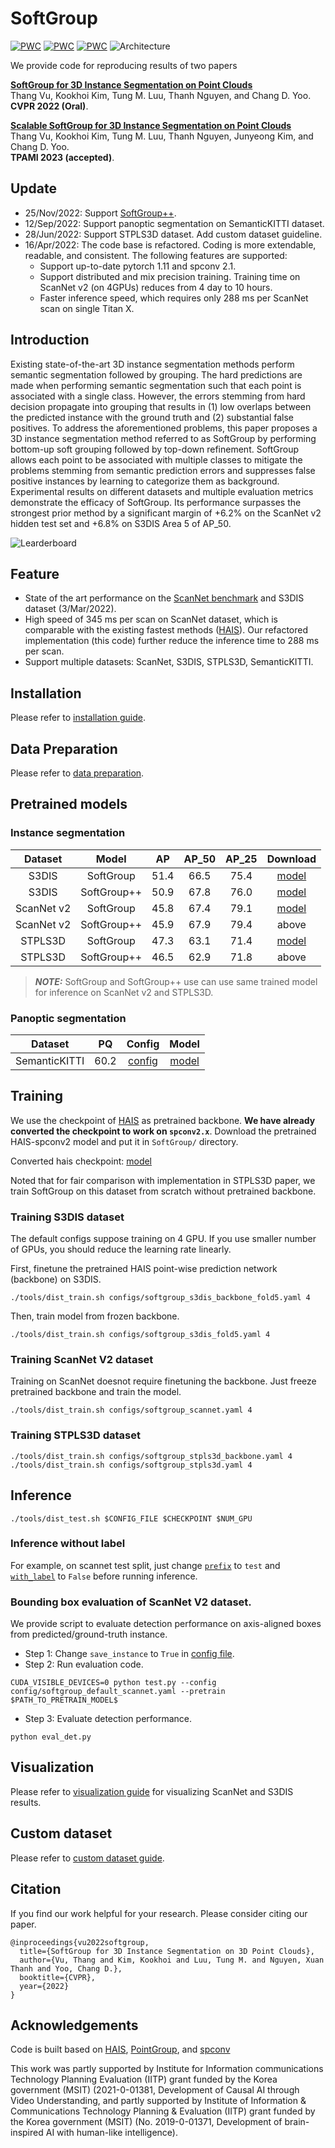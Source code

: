# SoftGroup
[![PWC](https://img.shields.io/endpoint.svg?url=https://paperswithcode.com/badge/softgroup-for-3d-instance-segmentation-on/3d-instance-segmentation-on-scannetv2)](https://paperswithcode.com/sota/3d-instance-segmentation-on-scannetv2?p=softgroup-for-3d-instance-segmentation-on) [![PWC](https://img.shields.io/endpoint.svg?url=https://paperswithcode.com/badge/softgroup-for-3d-instance-segmentation-on/3d-instance-segmentation-on-s3dis)](https://paperswithcode.com/sota/3d-instance-segmentation-on-s3dis?p=softgroup-for-3d-instance-segmentation-on) [![PWC](https://img.shields.io/endpoint.svg?url=https://paperswithcode.com/badge/softgroup-for-3d-instance-segmentation-on/3d-object-detection-on-scannetv2)](https://paperswithcode.com/sota/3d-object-detection-on-scannetv2?p=softgroup-for-3d-instance-segmentation-on)
![Architecture](./docs/architecture.png)

We provide code for reproducing results of two papers 

[**SoftGroup for 3D Instance Segmentation on Point Clouds**](https://arxiv.org/abs/2203.01509)\
Thang Vu, Kookhoi Kim, Tung M. Luu, Thanh Nguyen, and Chang D. Yoo.\
**CVPR 2022 (Oral)**.

[**Scalable SoftGroup for 3D Instance Segmentation on Point Clouds**](https://arxiv.org/abs/2209.08263)\
Thang Vu, Kookhoi Kim, Tung M. Luu, Thanh Nguyen, Junyeong Kim, and Chang D. Yoo.\
**TPAMI 2023 (accepted)**.

## Update
- 25/Nov/2022: Support [SoftGroup++](https://arxiv.org/abs/2209.08263).
- 12/Sep/2022: Support panoptic segmentation on SemanticKITTI dataset.
- 28/Jun/2022: Support STPLS3D dataset. Add custom dataset guideline.
- 16/Apr/2022: The code base is refactored. Coding is more extendable, readable, and consistent. The following features are supported:
  - Support up-to-date pytorch 1.11 and spconv 2.1.
  - Support distributed and mix precision training. Training time on ScanNet v2 (on 4GPUs) reduces from 4 day to 10 hours.
  - Faster inference speed, which requires only 288 ms per ScanNet scan on single Titan X.

## Introduction

Existing state-of-the-art 3D instance segmentation methods perform semantic segmentation followed by grouping. The hard predictions are made when performing semantic segmentation such that each point is associated with a single class. However, the errors stemming from hard decision propagate into grouping that results in (1) low overlaps between the predicted instance with the ground truth and (2) substantial false positives. To address the aforementioned problems, this paper proposes a 3D instance segmentation method referred to as SoftGroup by performing bottom-up soft grouping followed by top-down refinement. SoftGroup allows each point to be associated with multiple classes to mitigate the problems stemming from semantic prediction errors and suppresses false positive instances by learning to categorize them as background. Experimental results on different datasets and multiple evaluation metrics demonstrate the efficacy of SoftGroup. Its performance surpasses the strongest prior method by a significant margin of +6.2% on the ScanNet v2 hidden test set and +6.8% on S3DIS Area 5 of AP_50.

![Learderboard](./docs/leaderboard.png)

## Feature
* State of the art performance on the [ScanNet benchmark](http://kaldir.vc.in.tum.de/scannet_benchmark/semantic_instance_3d) and S3DIS dataset (3/Mar/2022).
* High speed of 345 ms per scan on ScanNet dataset, which is comparable with the existing fastest methods ([HAIS](https://github.com/hustvl/HAIS)). Our refactored implementation (this code) further reduce the inference time to 288 ms per scan.
* Support multiple datasets: ScanNet, S3DIS, STPLS3D, SemanticKITTI.

## Installation
Please refer to [installation guide](docs/installation.md).

## Data Preparation
Please refer to [data preparation](dataset/README.md).

## Pretrained models

### Instance segmentation

|   Dataset  |   Model     |   AP  | AP_50 | AP_25 |                                           Download                                         |
|:----------:|:-----------:|:----:|:-----:|:-----:|:-------------------------------------------------------------------------------------------:|
|    S3DIS   | SoftGroup   | 51.4 |  66.5 |  75.4 | [model](https://drive.google.com/file/d/1-f7I6-eIma4OilBON928N6mVcYbhiUFP/view?usp=sharing) |
|    S3DIS   | SoftGroup++ | 50.9 |  67.8 |  76.0 | [model](https://drive.google.com/file/d/1OLbC8lmWkAQbqYAjiFj84egLQmJr-PmQ/view?usp=sharing) |
| ScanNet v2 | SoftGroup   | 45.8 |  67.4 |  79.1 | [model](https://drive.google.com/file/d/1XUNRfred9QAEUY__VdmSgZxGQ7peG5ms/view?usp=sharing) |
| ScanNet v2 | SoftGroup++ | 45.9 |  67.9 |  79.4 | above |
|  STPLS3D   | SoftGroup   | 47.3 |  63.1 |  71.4 | [model](https://drive.google.com/file/d/1xCkKLTCYtQmSjXYH_sSg21M_6dcAskd8/view?usp=sharing) |
|  STPLS3D   | SoftGroup++ | 46.5 |  62.9 |  71.8 | above |

> **_NOTE:_**  SoftGroup and SoftGroup++ use can use same trained model for inference on ScanNet v2 and STPLS3D.

### Panoptic segmentation

|    Dataset    |  PQ  | Config | Model |
|:-------------:|:----:|:------:|:-----:|
| SemanticKITTI | 60.2 | [config](https://github.com/thangvubk/SoftGroup/blob/main/configs/softgroup_kitti.yaml) | [model](https://drive.google.com/file/d/10Ln-xLfl8Z3DX3G3lnO_RruJtYUYDfI7/view?usp=sharing)     |

## Training
We use the checkpoint of [HAIS](https://github.com/hustvl/HAIS) as pretrained backbone. **We have already converted the checkpoint to work on ``spconv2.x``**. Download the pretrained HAIS-spconv2 model and put it in ``SoftGroup/`` directory.

Converted hais checkpoint: [model](https://drive.google.com/file/d/1FABsCUnxfO_VlItAzDYAwurdfcdK-scs/view?usp=sharing)

Noted that for fair comparison with implementation in STPLS3D paper, we train SoftGroup on this dataset from scratch without pretrained backbone.
### Training S3DIS dataset
The default configs suppose training on 4 GPU. If you use smaller number of GPUs, you should reduce the learning rate linearly. 

First, finetune the pretrained HAIS point-wise prediction network (backbone) on S3DIS.
```
./tools/dist_train.sh configs/softgroup_s3dis_backbone_fold5.yaml 4
```
Then, train model from frozen backbone.
```
./tools/dist_train.sh configs/softgroup_s3dis_fold5.yaml 4
```

### Training ScanNet V2 dataset
Training on ScanNet doesnot require finetuning the backbone. Just freeze pretrained backbone and train the model.
```
./tools/dist_train.sh configs/softgroup_scannet.yaml 4
```

### Training STPLS3D dataset
```
./tools/dist_train.sh configs/softgroup_stpls3d_backbone.yaml 4
./tools/dist_train.sh configs/softgroup_stpls3d.yaml 4
```

## Inference
```
./tools/dist_test.sh $CONFIG_FILE $CHECKPOINT $NUM_GPU
```

### Inference without label
For example, on scannet test split, just change [``prefix``](https://github.com/thangvubk/SoftGroup/blob/cf88d9be41ae83a70f9100856a3ca15ee4ddcee9/configs/softgroup_scannet.yaml#L49) to ``test`` and [``with_label``](https://github.com/thangvubk/SoftGroup/blob/cf88d9be41ae83a70f9100856a3ca15ee4ddcee9/configs/softgroup_scannet.yaml#L52) to ``False`` before running inference. 

### Bounding box evaluation of ScanNet V2 dataset.
We provide script to evaluate detection performance on axis-aligned boxes from predicted/ground-truth instance.
- Step 1: Change ``save_instance`` to ``True`` in [config file](https://github.com/thangvubk/SoftGroup/blob/99ffb9756e553e0edfb2c43e2ab6a6f646892bb5/config/softgroup_default_scannet.yaml#L72).
- Step 2: Run evaluation code.
```
CUDA_VISIBLE_DEVICES=0 python test.py --config config/softgroup_default_scannet.yaml --pretrain $PATH_TO_PRETRAIN_MODEL$
```
- Step 3: Evaluate detection performance.
```
python eval_det.py
```

## Visualization
Please refer to [visualization guide](docs/visualization.md) for visualizing ScanNet and S3DIS results.

## Custom dataset
Please refer to [custom dataset guide](docs/custom_dataset.md).

## Citation
If you find our work helpful for your research. Please consider citing our paper.

```
@inproceedings{vu2022softgroup,
  title={SoftGroup for 3D Instance Segmentation on 3D Point Clouds},
  author={Vu, Thang and Kim, Kookhoi and Luu, Tung M. and Nguyen, Xuan Thanh and Yoo, Chang D.},
  booktitle={CVPR},
  year={2022}
}
```
## Acknowledgements
Code is built based on [HAIS](https://github.com/hustvl/HAIS), [PointGroup](https://github.com/dvlab-research/PointGroup), and [spconv](https://github.com/traveller59/spconv)

This work was partly supported by Institute for Information communications Technology Planning Evaluation (IITP) grant funded by the Korea government (MSIT) (2021-0-01381, Development of Causal AI through Video Understanding, and partly supported by Institute of Information \& Communications Technology Planning \& Evaluation (IITP) grant funded by the Korea government (MSIT) (No. 2019-0-01371, Development of brain-inspired AI with human-like intelligence).
